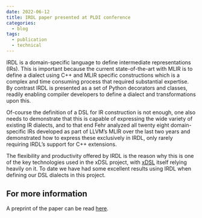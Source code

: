 ```yaml
---
date: 2022-06-12
title: IRDL paper presented at PLDI conference
categories:
  - blog
tags:
  - publication
  - technical
---
```


IRDL is a domain-specific language to define intermediate representations (IRs).
This is important because the current state-of-the-art with MLIR is to define a
dialect using C++ and MLIR specific constructions which is a complex and time
consuming process that required substantial expertise. By contrast IRDL is
presented as a set of Python decorators and classes, readily enabling compiler
developers to define a dialect and transformations upon this.

<!-- <img src="https://grosser.science/static/2c333a6fc8c8e4a7fcac0b438b1a5da9/6218f/fehr-2022-irdl.webp" align="right"> -->

Of-course the definition of a DSL for IR construction is not enough, one also
needs to demonstrate that this is capable of expressing the wide variety of
existing IR dialects, and to that end Fehr analyzed all twenty eight
domain-specific IRs developed as part of LLVM’s MLIR over the last two years and
demonstrated how to express these exclusively in IRDL, only rarely requiring
IRDL’s support for C++ extensions. 

The flexibility and productivity offered by IRDL is the reason why this is one
of the key technologies used in the xDSL project, with
[xDSL](https://github.com/xdslproject/xdsl) itself relying heavily on it. To
date we have had some excellent results using IRDL when defining our DSL
dialects in this project.

## For more information

A preprint of the paper can be read
[here](https://grosser.science/static/0c315060e8f3d8454de831910fbb6dd6/fehr-2022-irdl.pdf).
